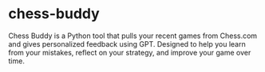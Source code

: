 # chess-buddy
Chess Buddy is a Python tool that pulls your recent games from Chess.com and gives personalized feedback using GPT. Designed to help you learn from your mistakes, reflect on your strategy, and improve your game over time.
